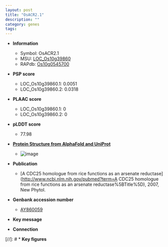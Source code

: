 ```yaml
---
layout: post
title: "OsACR2.1"
description: ""
category: genes
tags: 
---
```


* **Information**  
    + Symbol: OsACR2.1  
    + MSU: [LOC_Os10g39860](http://rice.plantbiology.msu.edu/cgi-bin/ORF_infopage.cgi?orf=LOC_Os10g39860)  
    + RAPdb: [Os10g0545700](http://rapdb.dna.affrc.go.jp/viewer/gbrowse_details/irgsp1?name=Os10g0545700)  

* **PSP score**  
    + LOC_Os10g39860.1: 0.0051 
    + LOC_Os10g39860.2: 0.0318 

* **PLAAC score**  
    + LOC_Os10g39860.1: 0 
    + LOC_Os10g39860.2: 0 

* **pLDDT score**
    + 77.98

* **[Protein Structure from AlphaFold and UniProt](https://www.uniprot.org/uniprotkb/Q336V5/entry#structure)**
    + ![image](https://ricepsp.github.io/images/Q3/AF-Q336V5-F1.png)

* **Publication**  
    + [A CDC25 homologue from rice functions as an arsenate reductase](http://www.ncbi.nlm.nih.gov/pubmed?term=A CDC25 homologue from rice functions as an arsenate reductase%5BTitle%5D), 2007, New Phytol.

* **Genbank accession number**  
    + [AY860059](http://www.ncbi.nlm.nih.gov/nuccore/AY860059)

* **Key message**  

* **Connection**  

[//]: # * **Key figures**  


